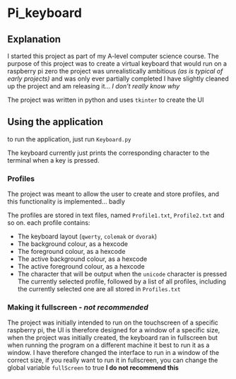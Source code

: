 # Pi_keyboard

## Explanation

I started this project as part of my A-level computer science course. The purpose of this project was to create a virtual keyboard that would run on a raspberry pi zero
the project was unrealistically ambitious *(as is typical of early projects)* and was only ever partially completed
I have slightly cleaned up the project and am releasing  it... *I don't really know why*

The project was written in python and uses `tkinter` to create the UI

## Using the application

to run the application, just run `Keyboard.py`

The keyboard currently just prints the corresponding character to the terminal when a key is pressed.

### Profiles

The project was meant to allow the user to create and store profiles, and this functionality is implemented... badly

The profiles are stored in text files, named `Profile1.txt`, `Profile2.txt` and so on. each profile contains:

* The keyboard layout (`qwerty`, `colemak` or `dvorak`)
* The background colour, as a hexcode
* The foreground colour, as a hexcode
* The active background colour, as a hexcode
* The active foreground colour, as a hexcode
* The character that will be output when the `unicode` character is pressed
The currently selected profile, followed by a list of all profiles, including the currently selected one are all stored in `Profiles.txt`

### Making it fullscreen - *not recommended*

The project was initially intended to run on the touchscreen of a specific raspberry pi, the UI is therefore designed for a window of a specific size, when the project was initially created, the keyboard ran in fullscreen but when running the program on a different machine it best to run it as a window. I have therefore changed the interface to run in a window of the correct size, if you really want to run it in fullscreen, you can change the global variable `fullScreen` to true **I do not recommend this**
